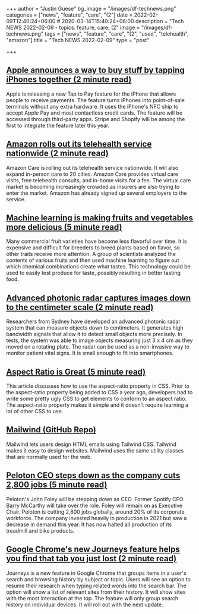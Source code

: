 +++
author = "Justin Guese"
bg_image = "/images/df-technews.png"
categories = ["news", "feature", "care", "(2"]
date = 2022-02-09T12:40:24+06:00 # 2020-03-14T15:40:24+06:00
description = "Tech NEWS 2022-02-09 - topics: feature, care, (2"
image = "/images/df-technews.png"
tags = ["news", "feature", "care", "(2", "used", "telehealth", "amazon"]
title = "Tech NEWS 2022-02-09"
type = "post"

+++

## [Apple announces a way to buy stuff by tapping iPhones together (2 minute read)](https://www.cnbc.com/2022/02/08/apple-announces-tap-to-pay-on-iphone.html)

Apple is releasing a new Tap to Pay feature for the iPhone that allows people to receive payments. The feature turns iPhones into point-of-sale terminals without any extra hardware. It uses the iPhone's NFC ship to accept Apple Pay and most contactless credit cards. The feature will be accessed through third-party apps. Stripe and Shopify will be among the first to integrate the feature later this year.

## [Amazon rolls out its telehealth service nationwide (2 minute read)](https://www.cnbc.com/2022/02/08/amazon-care-telehealth-service-launches-nationwide.html)

Amazon Care is rolling out its telehealth service nationwide. It will also expand in-person care to 20 cities. Amazon Care provides virtual care visits, free telehealth consults, and in-home visits for a fee. The virtual care market is becoming increasingly crowded as insurers are also trying to enter the market. Amazon has already signed up several employers to the service.

## [Machine learning is making fruits and vegetables more delicious (5 minute read)](https://interestingengineering.com/machine-learning-is-making-fruits-and-vegetables-more-delicious)

Many commercial fruit varieties have become less flavorful over time. It is expensive and difficult for breeders to breed plants based on flavor, so other traits receive more attention. A group of scientists analyzed the contents of various fruits and then used machine learning to figure out which chemical combinations create what tastes. This technology could be used to easily test produce for taste, possibly resulting in better tasting food.

## [Advanced photonic radar captures images down to the centimeter scale (2 minute read)](https://newatlas.com/electronics/advanced-photonic-radar-centimeter-scale/)

Researchers from Sydney have developed an advanced photonic radar system that can measure objects down to centimeters. It generates high bandwidth signals that allow it to detect small objects more precisely. In tests, the system was able to image objects measuring just 3 x 4 cm as they moved on a rotating plate. The radar can be used as a non-invasive way to monitor patient vital signs. It is small enough to fit into smartphones.

## [Aspect Ratio is Great (5 minute read)](https://css-irl.info/aspect-ratio-is-great/)

This article discusses how to use the aspect-ratio property in CSS. Prior to the aspect-ratio property being added to CSS a year ago, developers had to write some pretty ugly CSS to get elements to conform to an aspect ratio. The aspect-ratio property makes it simple and it doesn't require learning a lot of other CSS to use.

## [Mailwind (GitHub Repo)](https://github.com/soheilpro/mailwind)

Mailwind lets users design HTML emails using Tailwind CSS. Tailwind makes it easy to design websites. Mailwind uses the same utility classes that are normally used for the web.

## [Peloton CEO steps down as the company cuts 2,800 jobs (5 minute read)](https://techcrunch.com/2022/02/08/peloton-ceo-steps-down-as-the-company-cuts-2800-jobs/)

Peloton's John Foley will be stepping down as CEO. Former Spotify CFO Barry McCarthy will take over the role. Foley will remain on as Executive Chair. Peloton is cutting 2,800 jobs globally, around 20% of its corporate workforce. The company invested heavily in production in 2021 but saw a decrease in demand this year. It has now halted all production of its treadmill and bike products.

## [Google Chrome's new Journeys feature helps you find that tab you just lost (2 minute read)](https://www.techradar.com/news/google-chromes-new-journeys-feature-helps-you-find-that-tab-you-just-lost)

Journeys is a new feature in Google Chrome that groups items in a user's search and browsing history by subject or topic. Users will see an option to resume their research when typing related words into the search bar. The option will show a list of relevant sites from their history. It will show sites with the most interaction at the top. The feature will only group search history on individual devices. It will roll out with the next update.

